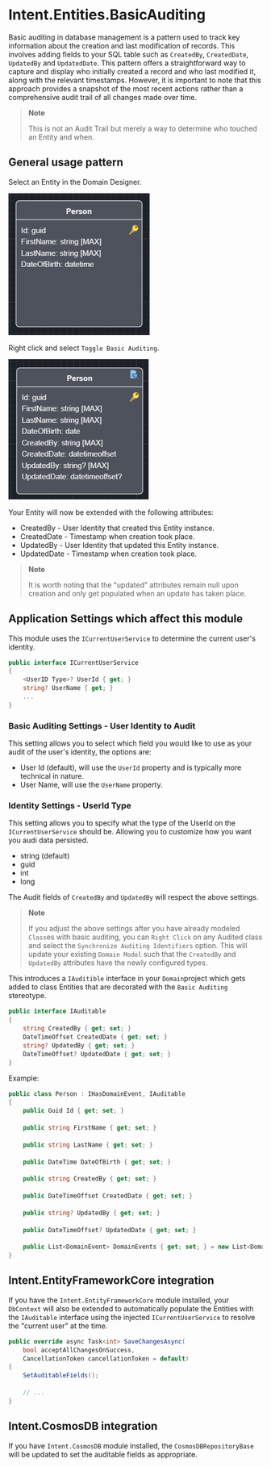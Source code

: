# Intent.Entities.BasicAuditing

Basic auditing in database management is a pattern used to track key information about the creation and last modification of records. This involves adding fields to your SQL table such as `CreatedBy`, `CreatedDate`, `UpdatedBy` and `UpdatedDate`. This pattern offers a straightforward way to capture and display who initially created a record and who last modified it, along with the relevant timestamps. However, it is important to note that this approach provides a snapshot of the most recent actions rather than a comprehensive audit trail of all changes made over time.

> **Note**
>
> This is not an Audit Trail but merely a way to determine who touched an Entity and when.

## General usage pattern

Select an Entity in the Domain Designer.

![Domain Entity without Basic Auditing](images/person-without-auditing.png)

Right click and select `Toggle Basic Auditing`.

![Domain Entity with Basic Auditing](images/person-with-auditing.png)

Your Entity will now be extended with the following attributes:

* CreatedBy - User Identity that created this Entity instance.
* CreatedDate - Timestamp when creation took place.
* UpdatedBy - User Identity that updated this Entity instance.
* UpdatedDate - Timestamp when creation took place.

> **Note**
>
> It is worth noting that the "updated" attributes remain null upon creation and only get populated when an update has taken place.

## Application Settings which affect this module

This module uses the `ICurrentUserService` to determine the current user's identity.

```csharp
public interface ICurrentUserService
{
    <UserID Type>? UserId { get; }
    string? UserName { get; }
    ...
}
```


### Basic Auditing Settings - User Identity to Audit

This setting allows you to select which field you would like to use as your audit of the user's identity, the options are:

* User Id (default), will use the `UserId` property and is typically more technical in nature.
* User Name, will use the `UserName` property.

### Identity Settings - UserId Type

This setting allows you to specify what the type of the UserId on the `ICurrentUserService` should be. Allowing you to customize how you want you audi data persisted.

* string (default)
* guid
* int
* long

The Audit fields of `CreatedBy` and `UpdatedBy` will respect the above settings.

> **Note**
>
> If you adjust the above settings after you have already modeled `Class`es with basic auditing, you can `Right Click` on any Audited class and select the `Synchronize Auditing Identifiers` option. This will update your existing `Domain Model` such that the `CreatedBy` and `UpdatedBy` attributes have the newly configured types.

This introduces a `IAuditible` interface in your `Domain`project which gets added to class Entities that are decorated with the `Basic Auditing` stereotype.

```csharp
public interface IAuditable
{
    string CreatedBy { get; set; }
    DateTimeOffset CreatedDate { get; set; }
    string? UpdatedBy { get; set; }
    DateTimeOffset? UpdatedDate { get; set; }
}
```

Example:

```csharp
public class Person : IHasDomainEvent, IAuditable
{
    public Guid Id { get; set; }

    public string FirstName { get; set; }
    
    public string LastName { get; set; }
    
    public DateTime DateOfBirth { get; set; }

    public string CreatedBy { get; set; }

    public DateTimeOffset CreatedDate { get; set; }

    public string? UpdatedBy { get; set; }

    public DateTimeOffset? UpdatedDate { get; set; }

    public List<DomainEvent> DomainEvents { get; set; } = new List<DomainEvent>();
}
```

## Intent.EntityFrameworkCore integration

If you have the `Intent.EntityFrameworkCore` module installed, your `DbContext` will also be extended to automatically populate the Entities with the `IAuditable` interface using the injected `ICurrentUserService` to resolve the "current user" at the time.  

```csharp
public override async Task<int> SaveChangesAsync(
    bool acceptAllChangesOnSuccess,
    CancellationToken cancellationToken = default)
{
    SetAuditableFields();
    
    // ...
}
```

## Intent.CosmosDB integration

If you have `Intent.CosmosDB` module installed, the `CosmosDBRepositoryBase` will be updated to set the auditable fields as appropriate.
